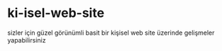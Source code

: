 # ki-isel-web-site
sizler için güzel görünümli basit bir kişisel web site üzerinde gelişmeler yapabilirsiniz
